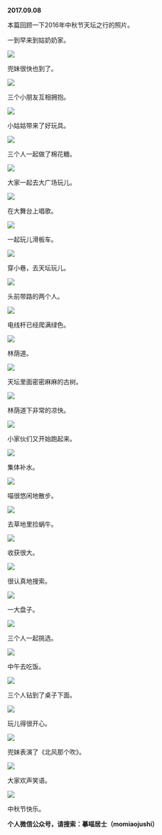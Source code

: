 
          
            
**2017.09.08**

本篇回顾一下2016年中秋节天坛之行的照片。

一到早来到姑奶奶家。




![](img/51001-eb1c718d4fef9032.jpg)




兜妹很快也到了。




![](img/51001-6969955422c70812.jpg)




三个小朋友互相拥抱。




![](img/51001-673691d2161a47e7.jpg)




小姑姑带来了好玩具。




![](img/51001-0b4599f8489aabf2.jpg)




三个人一起做了棉花糖。




![](img/51001-32d2663f89dc5f73.jpg)




大家一起去大广场玩儿。




![](img/51001-c1bb0fabef2dfc5c.jpg)




在大舞台上唱歌。




![](img/51001-484c83984431dfec.jpg)




一起玩儿滑板车。




![](img/51001-477cf1b5aa946c3e.jpg)




穿小巷，去天坛玩儿。




![](img/51001-61790f2319ac4381.jpg)




头前带路的两个人。




![](img/51001-f066c6725ae450ef.jpg)




电线杆已经爬满绿色。




![](img/51001-50932280bafa7078.jpg)




林荫道。




![](img/51001-0f56988c8fe4cf9c.jpg)




天坛里面密密麻麻的古树。




![](img/51001-24c1edccc7950312.jpg)




林荫道下非常的凉快。




![](img/51001-e38f8b4bb65be055.jpg)




小家伙们又开始跑起来。




![](img/51001-c3185c06af8bd051.jpg)




集体补水。




![](img/51001-a0bcef36d44b4194.jpg)




喵很悠闲地散步。




![](img/51001-e609d802e2dcb300.jpg)




去草地里捡蜗牛。




![](img/51001-8d5cfbb5a984b575.jpg)




收获很大。




![](img/51001-fa8f3b5a78dfa3a1.jpg)




很认真地搜索。




![](img/51001-7478cc6973250068.jpg)




一大盘子。




![](img/51001-877a5fb4445606b9.jpg)




三个人一起挑选。




![](img/51001-b060e25529a42e46.jpg)




中午去吃饭。




![](img/51001-4bbf6f2ecda80da6.jpg)




三个人钻到了桌子下面。




![](img/51001-bc8c62ed6976592a.jpg)




玩儿得很开心。




![](img/51001-42d2f85dec1579c1.jpg)




兜妹表演了《北风那个吹》。




![](img/51001-0d071d96fb62f8aa.jpg)




大家欢声笑语。




![](img/51001-26445acf84279f4f.jpg)




中秋节快乐。


**个人微信公众号，请搜索：摹喵居士（momiaojushi）**

          
        